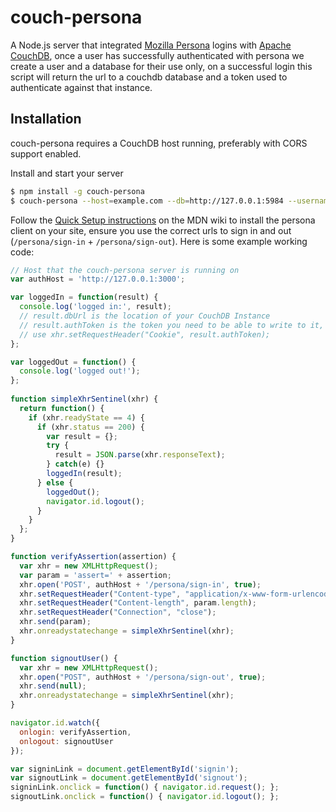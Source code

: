 couch-persona
==================================================

A Node.js server that integrated [Mozilla Persona](https://login.persona.org/) logins with [Apache CouchDB](http://couchdb.apache.org/), once a user has successfully authenticated with persona we create a user and a database for their use only, on a successful login this script will return the url to a couchdb database and a token used to authenticate against that instance.

Installation
----------

couch-persona requires a CouchDB host running, preferably with CORS support enabled.

Install and start your server

```bash
$ npm install -g couch-persona
$ couch-persona --host=example.com --db=http://127.0.0.1:5984 --username=john --password=doe
````

Follow the [Quick Setup instructions](https://developer.mozilla.org/en-US/docs/Mozilla/Persona/Quick_Setup) on the MDN wiki to install the persona client on your site, ensure you use the correct urls to sign in and out (`/persona/sign-in` + `/persona/sign-out`). Here is some example working code:

```javascript
// Host that the couch-persona server is running on
var authHost = 'http://127.0.0.1:3000';

var loggedIn = function(result) { 
  console.log('logged in:', result);
  // result.dbUrl is the location of your CouchDB Instance
  // result.authToken is the token you need to be able to write to it, 
  // use xhr.setRequestHeader("Cookie", result.authToken);
};

var loggedOut = function() { 
  console.log('logged out!');
};
  
function simpleXhrSentinel(xhr) {
  return function() {
    if (xhr.readyState == 4) {
      if (xhr.status == 200) {
        var result = {};
        try { 
          result = JSON.parse(xhr.responseText);
        } catch(e) {}
        loggedIn(result);
      } else {
        loggedOut();
        navigator.id.logout();
      } 
    } 
  };
}

function verifyAssertion(assertion) {
  var xhr = new XMLHttpRequest();
  var param = 'assert=' + assertion;
  xhr.open('POST', authHost + '/persona/sign-in', true);
  xhr.setRequestHeader("Content-type", "application/x-www-form-urlencoded");
  xhr.setRequestHeader("Content-length", param.length);
  xhr.setRequestHeader("Connection", "close");
  xhr.send(param);
  xhr.onreadystatechange = simpleXhrSentinel(xhr); 
}

function signoutUser() {
  var xhr = new XMLHttpRequest();
  xhr.open("POST", authHost + '/persona/sign-out', true);
  xhr.send(null);
  xhr.onreadystatechange = simpleXhrSentinel(xhr); 
}

navigator.id.watch({
  onlogin: verifyAssertion,
  onlogout: signoutUser 
});

var signinLink = document.getElementById('signin');
var signoutLink = document.getElementById('signout');
signinLink.onclick = function() { navigator.id.request(); };
signoutLink.onclick = function() { navigator.id.logout(); };
```
